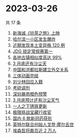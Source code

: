# 2023-03-26

共 17 条

<!-- BEGIN -->
<!-- 最后更新时间 Sun Mar 26 2023 18:06:56 GMT+0800 (China Standard Time) -->

1. [新海诚《铃芽之旅》上映](https://www.zhihu.com/search?q=%E6%96%B0%E6%B5%B7%E8%AF%9A%E3%80%8A%E9%93%83%E8%8A%BD%E4%B9%8B%E6%97%85%E3%80%8B%E4%B8%8A%E6%98%A0)
1. [哈尔滨一小区发生爆炸](https://www.zhihu.com/search?q=%E5%93%88%E5%B0%94%E6%BB%A8%E4%B8%80%E5%B0%8F%E5%8C%BA%E5%8F%91%E7%94%9F%E7%88%86%E7%82%B8)
1. [近期发现本土变异株 120 例](https://www.zhihu.com/search?q=%E8%BF%91%E6%9C%9F%E5%8F%91%E7%8E%B0%E6%9C%AC%E5%9C%9F%E5%8F%98%E5%BC%82%E6%A0%AA%20120%20%E4%BE%8B)
1. [JDG 锁定常规赛第一](https://www.zhihu.com/search?q=JDG%20%E9%94%81%E5%AE%9A%E5%B8%B8%E8%A7%84%E8%B5%9B%E7%AC%AC%E4%B8%80)
1. [各地古镇相似度高达 99%](https://www.zhihu.com/search?q=%E5%90%84%E5%9C%B0%E5%8F%A4%E9%95%87%E7%9B%B8%E4%BC%BC%E5%BA%A6%E9%AB%98%E8%BE%BE%2099%25)
1. [3 月底还有沙尘天](https://www.zhihu.com/search?q=3%20%E6%9C%88%E5%BA%95%E8%BF%98%E6%9C%89%E6%B2%99%E5%B0%98%E5%A4%A9)
1. [中国和洪都拉斯建立外交关系](https://www.zhihu.com/search?q=%E4%B8%AD%E5%9B%BD%E5%92%8C%E6%B4%AA%E9%83%BD%E6%8B%89%E6%96%AF%E5%BB%BA%E7%AB%8B%E5%A4%96%E4%BA%A4%E5%85%B3%E7%B3%BB)
1. [三体动画完结](https://www.zhihu.com/search?q=%E4%B8%89%E4%BD%93%E5%8A%A8%E7%94%BB%E5%AE%8C%E7%BB%93)
1. [刘少林回应入籍](https://www.zhihu.com/search?q=%E5%88%98%E5%B0%91%E6%9E%97%E5%9B%9E%E5%BA%94%E5%85%A5%E7%B1%8D)
1. [考研调剂](https://www.zhihu.com/search?q=%E8%80%83%E7%A0%94%E8%B0%83%E5%89%82%20)
1. [深圳暴雨橙色预警](https://www.zhihu.com/search?q=%E6%B7%B1%E5%9C%B3%E6%9A%B4%E9%9B%A8%E6%A9%99%E8%89%B2%E9%A2%84%E8%AD%A6)
1. [3 月底预计还有沙尘天气](https://www.zhihu.com/search?q=3%20%E6%9C%88%E5%BA%95%E9%A2%84%E8%AE%A1%E8%BF%98%E6%9C%89%E6%B2%99%E5%B0%98%E5%A4%A9%E6%B0%94)
1. [一人之下锈铁更新](https://www.zhihu.com/search?q=%E4%B8%80%E4%BA%BA%E4%B9%8B%E4%B8%8B%E9%94%88%E9%93%81%E6%9B%B4%E6%96%B0)
1. [极限挑战宝藏行收官](https://www.zhihu.com/search?q=%E6%9E%81%E9%99%90%E6%8C%91%E6%88%98%E5%AE%9D%E8%97%8F%E8%A1%8C%E6%94%B6%E5%AE%98)
1. [国内 6 款新冠药获批](https://www.zhihu.com/search?q=%E5%9B%BD%E5%86%85%206%20%E6%AC%BE%E6%96%B0%E5%86%A0%E8%8D%AF%E8%8E%B7%E6%89%B9)
1. [英特尔联合创始人戈登·摩尔去世](https://www.zhihu.com/search?q=%E8%8B%B1%E7%89%B9%E5%B0%94%E8%81%94%E5%90%88%E5%88%9B%E5%A7%8B%E4%BA%BA%E6%88%88%E7%99%BB%C2%B7%E6%91%A9%E5%B0%94%E5%8E%BB%E4%B8%96)
1. [埃森哲将裁员近 2 万人](https://www.zhihu.com/search?q=%E5%9F%83%E6%A3%AE%E5%93%B2%E5%B0%86%E8%A3%81%E5%91%98%E8%BF%91%202%20%E4%B8%87%E4%BA%BA)

<!-- END -->
